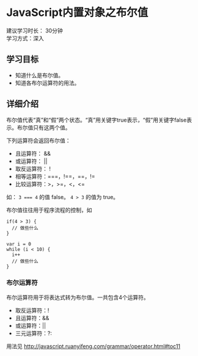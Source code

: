 # JavaScript内置对象之布尔值
建议学习时长： 30分钟  
学习方式：深入  

## 学习目标
* 知道什么是布尔值。
* 知道各布尔运算符的用法。

## 详细介绍
布尔值代表“真”和“假”两个状态。“真”用关键字true表示，“假”用关键字false表示。布尔值只有这两个值。

下列运算符会返回布尔值：
* 且运算符： &&
* 或运算符： ||
* 取反运算符： !
* 相等运算符：===，!==，==，!=
* 比较运算符：>，>=，<，<=

如： `3 === 4` 的值 false。 `4 > 3` 的值为 true。

布尔值往往用于程序流程的控制，如
```
if(4 > 3) {
  // 做些什么
}

var i = 0
while (i < 10) {
  i++
  // 做些什么
}
```

### 布尔运算符
布尔运算符用于将表达式转为布尔值。一共包含4个运算符。
* 取反运算符：!
* 且运算符：&&
* 或运算符：||
* 三元运算符：?:

用法见 http://javascript.ruanyifeng.com/grammar/operator.html#toc11
